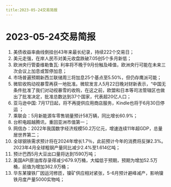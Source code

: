 ```yaml
---
title:2023-05-24交易简报
---
```

# 2023-05-24交易简报
1. 美债收益率曲线倒挂创43年来最长纪录，持续222个交易日；
2. 美元走强，在岸人民币对美元收盘跌破7.05创5个多月新低；
3. 欧洲央行管委维勒鲁瓦: 利率将不晚于9月份触及峰值，欧洲央行可能在未来三次会议上加息或暂停加息；
4. 市场普遍预期新西兰联储周三将加息25个基点至5.50%，但仍存鹰派可能；
5. 微软收购动视暴雪再获一地批准。微软发言人5月22日晚对财新表示，“中国无条件批准了我们对动视暴雪的收购，在这之前，欧盟和日本等司法管辖区也做出了批准决定，批准总数达到37个国家，代表超20亿人口；
6. 亚马逊中国: 7月17日起，将不再提供应用商店服务，Kindle也将于6月30日停运 ；
7. 乘联会：5月新能源车零售销量预计58万辆，同比增长60.9%；
8. 台积电超越腾讯，重回亚洲市值第一；
9. 网信办：2022年我国数字经济规模50.2万亿元，增速连续11年超GDP，总量居世界第二；
10. 全球钢铁需求预计将在2024年增长1.7％，此前预计今年的消费将反弹2.3%。2023年4月全球粗钢产量同比减少2.4%至1.614亿吨；
11. 预计巴西5月大豆出口量将达到1590万吨；
12. 美国API原油库存录得减少679.9万桶，大幅低于预期，预期为增加52.5万桶，前值为增加362.9万桶；
13. 华东某镍铁厂因运河修匝，镍矿供应相对紧张，5-6月预计避峰减产，影响镍铁月度产量5000实物吨；